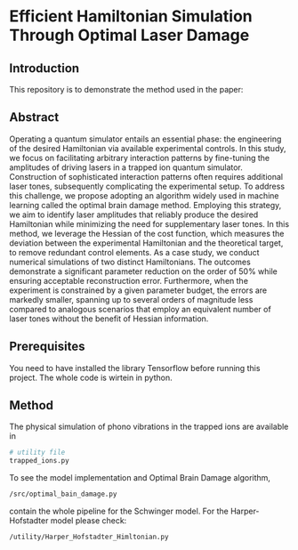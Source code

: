# Efficient Hamiltonian Simulation Through Optimal Laser Damage

## Introduction

This repository is to demonstrate the method used in the paper: 

## Abstract
Operating a quantum simulator entails an essential phase: the engineering of the desired Hamiltonian via available experimental controls. In this study, we focus on facilitating arbitrary interaction patterns by fine-tuning the amplitudes of driving lasers in a trapped ion quantum simulator. Construction of sophisticated interaction patterns often requires additional laser tones, subsequently complicating the experimental setup. To address this challenge, we propose adopting  an algorithm widely used  in  machine learning  called the optimal brain damage method. Employing this strategy, we aim to identify laser amplitudes that reliably produce the desired Hamiltonian while minimizing the need for supplementary laser tones. In this method, we leverage the Hessian of the cost function, which measures the deviation between the experimental Hamiltonian and the theoretical target, to remove redundant control elements. As a case study, we conduct numerical simulations of two distinct Hamiltonians. The outcomes  demonstrate a significant parameter reduction on the order of $50\%$ while ensuring  acceptable reconstruction error. Furthermore, when the experiment is constrained by a given parameter budget, the errors are markedly smaller, spanning up to several orders of magnitude less compared to analogous scenarios that employ an equivalent number of laser tones without the benefit of Hessian information.



## Prerequisites

You need to have installed the library Tensorflow before running this project. The whole code is wirtein in python.

## Method
The physical simulation of phono vibrations in the trapped ions are available in
```bash
# utility file 
trapped_ions.py
```
To see the model implementation and Optimal Brain Damage algorithm, 
```bash
/src/optimal_bain_damage.py
```
contain the whole pipeline for the Schwinger model. For the Harper-Hofstadter model please check:
```bash
/utility/Harper_Hofstadter_Himltonian.py
````
 
 
